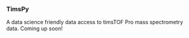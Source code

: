 ### TimsPy

A data science friendly data access to timsTOF Pro mass spectrometry data.
Coming up soon!
